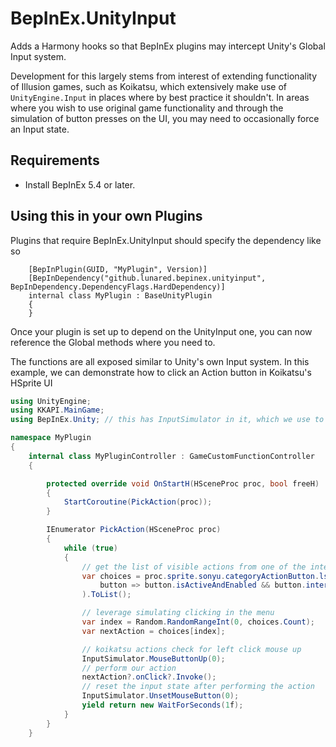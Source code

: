 # BepInEx.UnityInput

Adds a Harmony hooks so that BepInEx plugins may intercept Unity's Global Input system.

Development for this largely stems from interest of extending functionality of Illusion games, 
such as Koikatsu, which extensively make use of `UnityEngine.Input` in places where by best 
practice it shouldn't.  In areas where you wish to use original game functionality and through the 
simulation of button presses on the UI, you may need to occasionally force an Input state.

## Requirements

* Install BepInEx 5.4 or later.

## Using this in your own Plugins

Plugins that require BepInEx.UnityInput should specify the dependency like so
```
    [BepInPlugin(GUID, "MyPlugin", Version)]
    [BepInDependency("github.lunared.bepinex.unityinput", BepInDependency.DependencyFlags.HardDependency)]
    internal class MyPlugin : BaseUnityPlugin
    {
    }
```

Once your plugin is set up to depend on the UnityInput one, you can now reference the Global methods where you need to.

The functions are all exposed similar to Unity's own Input system.
In this example, we can demonstrate how to click an Action button in Koikatsu's HSprite UI

```csharp
using UnityEngine;
using KKAPI.MainGame;
using BepInEx.Unity; // this has InputSimulator in it, which we use to override input

namespace MyPlugin 
{
    internal class MyPluginController : GameCustomFunctionController 
    {

        protected override void OnStartH(HSceneProc proc, bool freeH)
        {
            StartCoroutine(PickAction(proc));
        }

        IEnumerator PickAction(HSceneProc proc)
        {
            while (true)
            {
                // get the list of visible actions from one of the interfaces
                var choices = proc.sprite.sonyu.categoryActionButton.lstButton.Where(
                    button => button.isActiveAndEnabled && button.interactable
                ).ToList();

                // leverage simulating clicking in the menu
                var index = Random.RandomRangeInt(0, choices.Count);
                var nextAction = choices[index];

                // koikatsu actions check for left click mouse up
                InputSimulator.MouseButtonUp(0);
                // perform our action
                nextAction?.onClick?.Invoke();
                // reset the input state after performing the action
                InputSimulator.UnsetMouseButton(0);
                yield return new WaitForSeconds(1f);
            }
        }
    }
```
